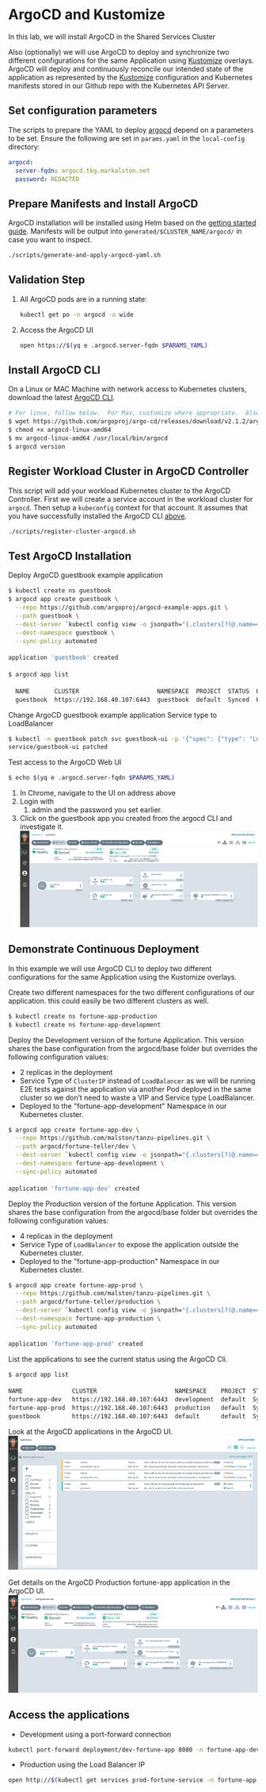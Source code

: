 # ArgoCD and Kustomize

In this lab, we will install ArgoCD in the Shared Services Cluster

Also (optionally) we will use ArgoCD to deploy and synchronize two different configurations for the same Application using [Kustomize](https://kustomize.io/) overlays. ArgoCD will deploy and continuously reconcile our intended state of the application as represented by the [Kustomize](https://kustomize.io/) configuration and Kubernetes manifests stored in our Github repo with the Kubernetes API Server.

## Set configuration parameters

The scripts to prepare the YAML to deploy [argocd](https://argoproj.github.io/argo-cd/getting_started) depend on a parameters to be set.  Ensure the following are set in `params.yaml` in the `local-config` directory:

```yaml
argocd:
  server-fqdn: argocd.tkg.markalston.net
  password: REDACTED
```

## Prepare Manifests and Install ArgoCD

ArgoCD installation will be installed using Helm based on the [getting started guide](https://argoproj.github.io/argo-cd/getting_started/). Manifests will be output into `generated/$CLUSTER_NAME/argocd/` in case you want to inspect.

```sh
./scripts/generate-and-apply-argocd-yaml.sh
```

## Validation Step

1. All ArgoCD pods are in a running state:

    ```bash
    kubectl get po -n argocd -o wide
    ```

1. Access the ArgoCD UI

    ```bash
    open https://$(yq e .argocd.server-fqdn $PARAMS_YAML)
    ```

## Install ArgoCD CLI

On a Linux or MAC Machine with network access to Kubernetes clusters,  download the latest [ArgoCD CLI](https://github.com/argoproj/argo-cd/releases/latest).

```sh
# For linux, follow below.  For Max, customize where appropriate.  Also, check version.
$ wget https://github.com/argoproj/argo-cd/releases/download/v2.1.2/argocd-linux-amd64 .
$ chmod +x argocd-linux-amd64
$ mv argocd-linux-amd64 /usr/local/bin/argocd
$ argocd version
```

## Register Workload Cluster in ArgoCD Controller

This script will add your workload Kubernetes cluster to the ArgoCD Controller. First we will create a service account in the workload cluster for `argocd`.  Then setup a `kubeconfig` context for that account. It assumes that you have successfully installed the ArgoCD CLI [above](README.md#install-argocd-cli).

```bash
./scripts/register-cluster-argocd.sh
```

## Test ArgoCD Installation

Deploy ArgoCD guestbook example application

```bash
$ kubectl create ns guestbook
$ argocd app create guestbook \
  --repo https://github.com/argoproj/argocd-example-apps.git \
  --path guestbook \
  --dest-server `kubectl config view -o jsonpath="{.clusters[?(@.name=='$(yq e .workload-cluster.name $PARAMS_YAML)')].cluster.server}"` \
  --dest-namespace guestbook \
  --sync-policy automated

application 'guestbook' created

$ argocd app list

  NAME       CLUSTER                      NAMESPACE  PROJECT  STATUS  HEALTH   SYNCPOLICY  CONDITIONS  REPO                                                 PATH       TARGET
  guestbook  https://192.168.40.107:6443  guestbook  default  Synced  Healthy  <none>      <none>      https://github.com/argoproj/argocd-example-apps.git  guestbook
```
Change ArgoCD guestbook example application Service type to LoadBalancer


```bash
$ kubectl -n guestbook patch svc guestbook-ui -p '{"spec": {"type": "LoadBalancer"}}'
service/guestbook-ui patched
```

Test access to the ArgoCD Web UI

```bash
$ echo $(yq e .argocd.server-fqdn $PARAMS_YAML)
```

1. In Chrome, navigate to the UI on address above
2. Login with
    1. admin and the password you set earlier.
3. Click on the guestbook app you created from the argocd CLI and investigate it.
![Image of App guestbook](../guestbook-app.png)

## Demonstrate Continuous Deployment

In this example we will use ArgoCD CLI to deploy two different configurations for the same Application using the Kustomize overlays.

Create two different namespaces for the two different configurations of our application. this could easily be two different clusters as well.

```bash
$ kubectl create ns fortune-app-production
$ kubectl create ns fortune-app-development
```

Deploy the Development version of the fortune Application. This version shares the base configuration from the argocd/base folder but overrides the following configuration values:
- 2 replicas in the deployment
- Service Type of `ClusterIP` instead of `LoadBalancer` as we will be running E2E tests against the application via another Pod deployed in the same cluster so we don’t need to waste a VIP and Service type LoadBalancer.
- Deployed to the "fortune-app-development" Namespace in our Kubernetes cluster.

```bash
$ argocd app create fortune-app-dev \
  --repo https://github.com/malston/tanzu-pipelines.git \
  --path argocd/fortune-teller/dev \
  --dest-server `kubectl config view -o jsonpath="{.clusters[?(@.name=='$(yq e .workload-cluster.name $PARAMS_YAML)')].cluster.server}"` \
  --dest-namespace fortune-app-development \
  --sync-policy automated

application 'fortune-app-dev' created
```
Deploy the Production version of the fortune Application. This version shares the base configuration from the argocd/base folder but overrides the following configuration values:
- 4 replicas in the deployment
- Service Type of `LoadBalancer` to expose the application outside the Kubernetes cluster.
- Deployed to the "fortune-app-production" Namespace in our Kubernetes cluster.
```bash
$ argocd app create fortune-app-prod \
  --repo https://github.com/malston/tanzu-pipelines.git \
  --path argocd/fortune-teller/production \
  --dest-server `kubectl config view -o jsonpath="{.clusters[?(@.name=='$(yq e .workload-cluster.name $PARAMS_YAML)')].cluster.server}"` \
  --dest-namespace fortune-app-production \
  --sync-policy automated

application 'fortune-app-prod' created
```
List the applications to see the current status using the ArgoCD Cli.

```bash
$ argocd app list

NAME              CLUSTER                      NAMESPACE    PROJECT  STATUS  HEALTH       SYNCPOLICY  CONDITIONS  REPO                                                      PATH               TARGET
fortune-app-dev   https://192.168.40.107:6443  development  default  Synced  Progressing  Auto        <none>      https://github.com/malston/tanzu-pipelines.git  argocd/dev         argocd-integration-exercise
fortune-app-prod  https://192.168.40.107:6443  production   default  Synced  Progressing  Auto        <none>      https://github.com/malston/tanzu-pipelines.git  argocd/production  argocd-integration-exercise
guestbook         https://192.168.40.107:6443  default      default  Synced  Healthy      Auto        <none>      https://github.com/argoproj/argocd-example-apps.git       guestbook
```

Look at the ArgoCD applications in the ArgoCD UI.
![Image of Apps](../argocd-apps.png)

Get details on the ArgoCD Production fortune-app application in the ArgoCD UI.
![Image of App Details](../argocd-app-details.png)

## Access the applications

- Development using a port-forward connection

```bash
kubectl port-forward deployment/dev-fortune-app 8080 -n fortune-app-development &
```

- Production using the Load Balancer IP

```bash
open http://$(kubectl get services prod-fortune-service -n fortune-app-production -o jsonpath='{.status.loadBalancer.ingress[0].ip}')
```
